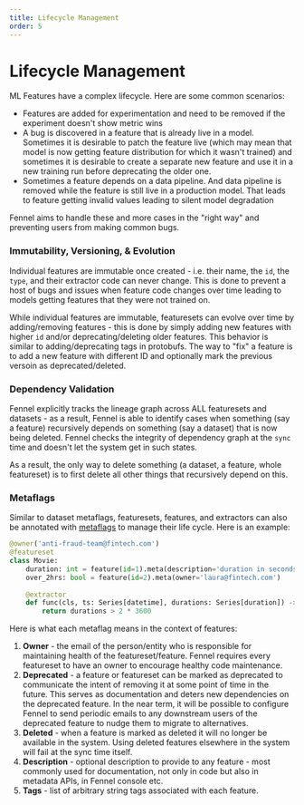 ```yaml
---
title: Lifecycle Management
order: 5
---
```


# Lifecycle Management

ML Features have a complex lifecycle. Here are some common scenarios:

* Features are added for experimentation and need to be removed if the experiment doesn't show metric wins
* A bug is discovered in a feature that is already live in a model. Sometimes it is desirable to patch the feature live (which may mean that model is now getting feature distribution for which it wasn't trained) and sometimes it is desirable to create a separate new feature and use it in a new training run before deprecating the older one.&#x20;
* Sometimes a feature depends on a data pipeline. And data pipeline is removed while the feature is still live in a production model. That leads to feature getting invalid values leading to silent model degradation

Fennel aims to handle these and more cases in the "right way" and preventing users from making common bugs.

### Immutability, Versioning, & Evolution

Individual features are immutable once created - i.e. their name, the `id`, the `type`, and their extractor code can never change. This is done to prevent a host of bugs and issues when feature code changes over time leading to models getting features that they were not trained on.&#x20;

While individual features are immutable, featuresets can evolve over time by adding/removing features - this is done by simply adding new features with higher `id` and/or deprecating/deleting older features. This behavior is similar to adding/deprecating tags in protobufs. The way to "fix" a feature is to add a new feature with different ID and optionally mark the previous versoin as deprecated/deleted.&#x20;

### Dependency Validation

Fennel explicitly tracks the lineage graph across ALL featuresets and datasets - as a result, Fennel is able to identify cases when something (say a feature) recursively depends on something (say a dataset) that is now being deleted. Fennel checks the integrity of dependency graph at the `sync` time and doesn't let the system get in such states.&#x20;

As a result, the only way to delete something (a dataset, a feature, whole featureset) is to first delete all other things that recursively depend on this.

### Metaflags

Similar to dataset metaflags, featuresets, features, and extractors can also be annotated with [metaflags](/governance/metaflags) to manage their life cycle. Here is an example:

```python
@owner('anti-fraud-team@fintech.com')
@featureset
class Movie:
    duration: int = feature(id=1).meta(description='duration in seconds')
    over_2hrs: bool = feature(id=2).meta(owner='laura@fintech.com')
        
    @extractor
    def func(cls, ts: Series[datetime], durations: Series[duration]) -> Series[over_2hrs]:
        return durations > 2 * 3600
```

Here is what each metaflag means in the context of features:

1. **Owner** - the email of the person/entity who is responsible for maintaining health of the featureset/feature. Fennel requires every featureset to have an owner to encourage healthy code maintenance.&#x20;
2. **Deprecated** - a feature or featureset can be marked as deprecated to communicate the intent of removing it at some point of time in the future. This serves as documentation and deters new dependencies on the deprecated feature. In the near term, it will be possible to configure Fennel to send periodic emails to any downstream users of the deprecated feature to nudge them to migrate to alternatives.&#x20;
3. **Deleted** -  when a feature is marked as deleted it will no longer be available in the system. Using deleted features elsewhere in the system will fail at the sync time itself.
4. **Description** - optional description to provide to any feature - most commonly used for documentation, not only in code but also in metadata APIs, in Fennel console etc.
5. **Tags** - list of arbitrary string tags associated with each feature.
